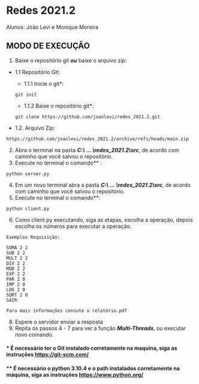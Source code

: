 # Redes 2021.2
Alunos: João Levi e Monique Moreira

## MODO DE EXECUÇÃO
1. Baixe o repositório git ***ou*** baixe o arquivo zip:

* 1.1 Repositório Git:

  * 1.1.1 Inicie o git*: 
  ```
  git init
  ```
  
  * 1.1.2 Baixe o repositório git*: 
  ```
  git clone https://github.com/joaolevi/redes_2021.2.git
  ```
  
* 1.2. Arquivo Zip: 
```
https://github.com/joaolevi/redes_2021.2/archive/refs/heads/main.zip
```

2. Abra o terminal na pasta ***C:\ ... \redes_2021.2\src***, de acordo com caminho que você salvou o repositório.
3. Execute no terminal o comando** : 
```
python server.py
```
4. Em um novo terminal abra a pasta ***C:\ ... \redes_2021.2\src***,  de acordo com caminho que você salvou o repositório.
5. Execute no terminal o comando**: 
```
python client.py
```
6. Como client.py executando, siga as etapas, escolha a operação, depois escolha os números para executar a operação.
```
Exemplos Requisição: 

SOMA 2 2 
SUB 2 2
MULT 2 2
DIV 2 2
MOD 2 2
EXP 2 2
PAR 2 0
IMP 2 0
LOG 2 0
SQRT 2 0
SAIR

Para mais informações consute o relatório.pdf
```
8. Espere o servidor enviar a resposta
9. Repita os passos 4 - 7 para ver a função ***Multi-Threads***, ou executar novo comando.

#### * É necessário ter o Git instalado corretamente na maquina, siga as instruções https://git-scm.com/

#### ** É necessário o python 3.10.4 e o path  instalados corretamente na máquina, siga as instruções https://www.python.org/
